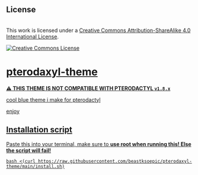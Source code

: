 ## License
</a><br />This work is licensed under a <a rel="license" href="http://creativecommons.org/licenses/by-sa/4.0/">Creative Commons Attribution-ShareAlike 4.0 International License</a>.

<a rel="license" href="http://creativecommons.org/licenses/by-sa/4.0/"><img alt="Creative Commons License" style="border-width:0" src="https://i.creativecommons.org/l/by-sa/4.0/88x31.png" />

# pterodaxyl-theme

**⚠ THIS THEME IS NOT COMPATIBLE WITH PTERODACTYL `v1.8.x`**

cool blue theme i make for pterodactyl

enjoy

## Installation script

Paste this into your terminal, make sure to **use root when running this! Else the script will fail!**
```
bash <(curl https://raw.githubusercontent.com/beastksoepic/pterodaxyl-theme/main/install.sh)
```
